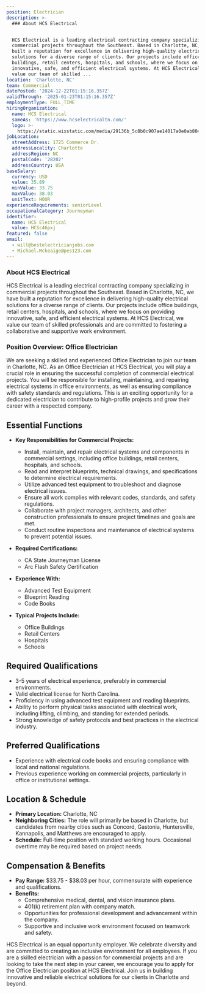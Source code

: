 ```yaml
---
position: Electrician
description: >-
  ### About HCS Electrical


  HCS Electrical is a leading electrical contracting company specializing in
  commercial projects throughout the Southeast. Based in Charlotte, NC, we have
  built a reputation for excellence in delivering high-quality electrical
  solutions for a diverse range of clients. Our projects include office
  buildings, retail centers, hospitals, and schools, where we focus on providing
  innovative, safe, and efficient electrical systems. At HCS Electrical, we
  value our team of skilled ...
location: 'Charlotte, NC'
team: Commercial
datePosted: '2024-12-22T01:15:16.357Z'
validThrough: '2025-01-23T01:15:16.357Z'
employmentType: FULL_TIME
hiringOrganization:
  name: HCS Electrical
  sameAs: 'https://www.hcselectricaltn.com/'
  logo: >-
    https://static.wixstatic.com/media/29136b_5c8b0c907ae14017a0e0ab8046606ac9~mv2.png/v1/crop/x_63,y_193,w_388,h_118/fill/w_398,h_120,al_c,lg_1,q_85,enc_avif,quality_auto/Android%20Playstore%20Logo.png
jobLocation:
  streetAddress: 1725 Commerce Dr.
  addressLocality: Charlotte
  addressRegion: NC
  postalCode: '28202'
  addressCountry: USA
baseSalary:
  currency: USD
  value: 35.89
  minValue: 33.75
  maxValue: 38.03
  unitText: HOUR
experienceRequirements: seniorLevel
occupationalCategory: Journeyman
identifier:
  name: HCS Electrical
  value: HCSc46pxj
featured: false
email:
  - will@bestelectricianjobs.com
  - Michael.Mckeaige@pes123.com
---
```




### About HCS Electrical

HCS Electrical is a leading electrical contracting company specializing in commercial projects throughout the Southeast. Based in Charlotte, NC, we have built a reputation for excellence in delivering high-quality electrical solutions for a diverse range of clients. Our projects include office buildings, retail centers, hospitals, and schools, where we focus on providing innovative, safe, and efficient electrical systems. At HCS Electrical, we value our team of skilled professionals and are committed to fostering a collaborative and supportive work environment.

### Position Overview: Office Electrician

We are seeking a skilled and experienced Office Electrician to join our team in Charlotte, NC. As an Office Electrician at HCS Electrical, you will play a crucial role in ensuring the successful completion of commercial electrical projects. You will be responsible for installing, maintaining, and repairing electrical systems in office environments, as well as ensuring compliance with safety standards and regulations. This is an exciting opportunity for a dedicated electrician to contribute to high-profile projects and grow their career with a respected company.

## Essential Functions

- **Key Responsibilities for Commercial Projects:**
  - Install, maintain, and repair electrical systems and components in commercial settings, including office buildings, retail centers, hospitals, and schools.
  - Read and interpret blueprints, technical drawings, and specifications to determine electrical requirements.
  - Utilize advanced test equipment to troubleshoot and diagnose electrical issues.
  - Ensure all work complies with relevant codes, standards, and safety regulations.
  - Collaborate with project managers, architects, and other construction professionals to ensure project timelines and goals are met.
  - Conduct routine inspections and maintenance of electrical systems to prevent potential issues.

- **Required Certifications:**
  - CA State Journeyman License
  - Arc Flash Safety Certification

- **Experience With:**
  - Advanced Test Equipment
  - Blueprint Reading
  - Code Books

- **Typical Projects Include:**
  - Office Buildings
  - Retail Centers
  - Hospitals
  - Schools

## Required Qualifications

- 3-5 years of electrical experience, preferably in commercial environments.
- Valid electrical license for North Carolina.
- Proficiency in using advanced test equipment and reading blueprints.
- Ability to perform physical tasks associated with electrical work, including lifting, climbing, and standing for extended periods.
- Strong knowledge of safety protocols and best practices in the electrical industry.

## Preferred Qualifications

- Experience with electrical code books and ensuring compliance with local and national regulations.
- Previous experience working on commercial projects, particularly in office or institutional settings.

## Location & Schedule

- **Primary Location:** Charlotte, NC
- **Neighboring Cities:** The role will primarily be based in Charlotte, but candidates from nearby cities such as Concord, Gastonia, Huntersville, Kannapolis, and Matthews are encouraged to apply.
- **Schedule:** Full-time position with standard working hours. Occasional overtime may be required based on project needs.

## Compensation & Benefits

- **Pay Range:** $33.75 - $38.03 per hour, commensurate with experience and qualifications.
- **Benefits:**
  - Comprehensive medical, dental, and vision insurance plans.
  - 401(k) retirement plan with company match.
  - Opportunities for professional development and advancement within the company.
  - Supportive and inclusive work environment focused on teamwork and safety.

HCS Electrical is an equal opportunity employer. We celebrate diversity and are committed to creating an inclusive environment for all employees. If you are a skilled electrician with a passion for commercial projects and are looking to take the next step in your career, we encourage you to apply for the Office Electrician position at HCS Electrical. Join us in building innovative and reliable electrical solutions for our clients in Charlotte and beyond.